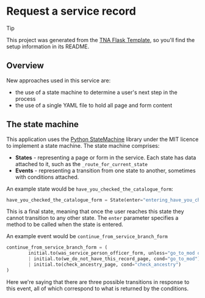 # Request a service record

> [!TIP]
> This project was generated from the [TNA Flask Template](https://github.com/nationalarchives/flask-application-template), so you'll find the setup information in its README.

## Overview

New approaches used in this service are:

- the use of a state machine to determine a user's next step in the process
- the use of a single YAML file to hold all page and form content

## The state machine

This application uses the [Python StateMachine](https://pypi.org/project/python-statemachine/) library under the MIT licence to implement a state machine. The state machine comprises:

- **States** - representing a page or form in the service. Each state has data attached to it, such as the `_route_for_current_state`
- **Events** - representing a transition from one state to another, sometimes with conditions attached.

An example state would be `have_you_checked_the_catalogue_form`:

```python
have_you_checked_the_catalogue_form = State(enter="entering_have_you_checked_the_catalogue_form", final=True)
```

This is a final state, meaning that once the user reaches this state they cannot transition to any other state. The `enter` parameter specifies a method to be called when the state is entered.

An example event would be `continue_from_service_branch_form`

```python
continue_from_service_branch_form = (
        initial.to(was_service_person_officer_form, unless="go_to_mod or check_ancestry")
        | initial.to(we_do_not_have_this_record_page, cond="go_to_mod")
        | initial.to(check_ancestry_page, cond="check_ancestry")
)
```

Here we're saying that there are three possible transitions in response to this event, all of which correspond to what is returned by the conditions.
